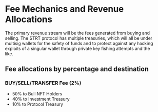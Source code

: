 # Fee Mechanics and Revenue Allocations

The primary revenue stream will be the fees generated from buying and selling. The $TRT protocol has multiple treasuries, which will all be under multisig wallets for the safety of funds and to protect against any hacking exploits of a singular wallet through private key fishing attempts and the like.&#x20;

## **Fee allocations by percentage and destination**

### **BUY/SELL/TRANSFER Fee (2%)**

* 50% to Bull NFT Holders
* 40% to Investment Treasury
* 10%  to Protocol Treasury

